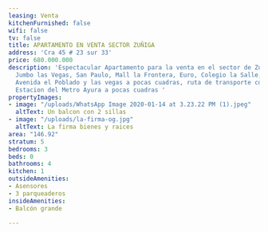 ```yaml
---
leasing: Venta
kitchenFurnished: false
wifi: false
tv: false
title: APARTAMENTO EN VENTA SECTOR ZUÑIGA
address: 'Cra 45 # 23 sur 33'
price: 680.000.000
description: 'Espectacular Apartamento para la venta en el sector de Zuñiga,  Cerca
  Jumbo las Vegas, San Paulo, Mall la Frontera, Euro, Colegio la Salle, Colegio Teresiano,
  Avenida el Poblado y las vegas a pocas cuadras, ruta de transporte concurridas ,
  Estacion del Metro Ayura a pocas cuadras '
propertyImages:
- image: "/uploads/WhatsApp Image 2020-01-14 at 3.23.22 PM (1).jpeg"
  altText: Un balcon con 2 sillas
- image: "/uploads/la-firma-og.jpg"
  altText: La firma bienes y raices
area: "146.92"
stratum: 5
bedrooms: 3
beds: 0
bathrooms: 4
kitchen: 1
outsideAmenities:
- Asensores
- 3 parqueaderos
insideAmenities:
- Balcón grande

---
```

